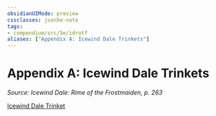 ```yaml
---
obsidianUIMode: preview
cssclasses: json5e-note
tags:
- compendium/src/5e/idrotf
aliases: ["Appendix A: Icewind Dale Trinkets"]
---
```

# Appendix A: Icewind Dale Trinkets
*Source: Icewind Dale: Rime of the Frostmaiden, p. 263* 

[Icewind Dale Trinket](/3-Mechanics/CLI/items/icewind-dale-trinket-idrotf.md)